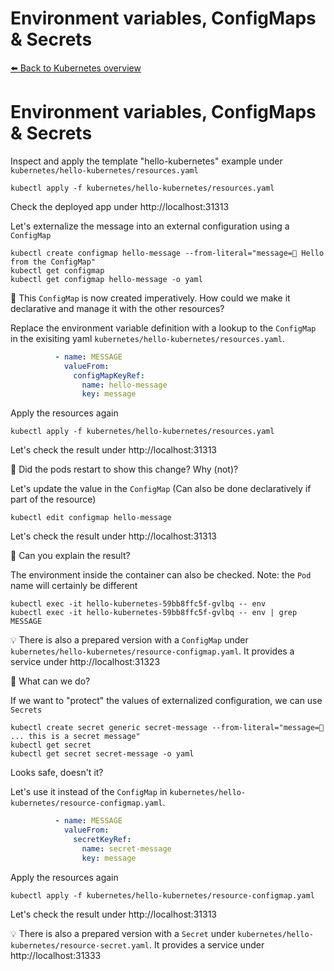 # Environment variables, ConfigMaps & Secrets
[⬅️ Back to Kubernetes overview](README.md)

# Environment variables, ConfigMaps & Secrets

Inspect and apply the template "hello-kubernetes" example under `kubernetes/hello-kubernetes/resources.yaml`
```shell
kubectl apply -f kubernetes/hello-kubernetes/resources.yaml
```
Check the deployed app under http://localhost:31313

Let's externalize the message into an external configuration using a `ConfigMap`
```shell
kubectl create configmap hello-message --from-literal="message=👋 Hello from the ConfigMap"
kubectl get configmap
kubectl get configmap hello-message -o yaml
```

📝 This `ConfigMap` is now created imperatively. How could we make it declarative and manage it with the other resources?

Replace the environment variable definition with a lookup to the `ConfigMap` in the exisiting yaml `kubernetes/hello-kubernetes/resources.yaml`.
```yaml
          - name: MESSAGE
            valueFrom:
              configMapKeyRef:
                name: hello-message
                key: message
```

Apply the resources again
```shell
kubectl apply -f kubernetes/hello-kubernetes/resources.yaml
```

Let's check the result under http://localhost:31313

📝 Did the pods restart to show this change? Why (not)?

Let's update the value in the `ConfigMap` (Can also be done declaratively if part of the resource)
```shell
kubectl edit configmap hello-message
```

Let's check the result under http://localhost:31313

📝 Can you explain the result?

The environment inside the container can also be checked. Note: the `Pod` name will certainly be different
```shell
kubectl exec -it hello-kubernetes-59bb8ffc5f-gvlbq -- env
kubectl exec -it hello-kubernetes-59bb8ffc5f-gvlbq -- env | grep MESSAGE
```

💡 There is also a prepared version with a `ConfigMap` under `kubernetes/hello-kubernetes/resource-configmap.yaml`. It provides a service under http://localhost:31323

📝 What can we do?

If we want to "protect" the values of externalized configuration, we can use `Secrets`
```shell
kubectl create secret generic secret-message --from-literal="message=🤫 ... this is a secret message"
kubectl get secret
kubectl get secret secret-message -o yaml
```

Looks safe, doesn't it?

Let's use it instead of the `ConfigMap` in `kubernetes/hello-kubernetes/resource-configmap.yaml`.
```yaml
          - name: MESSAGE
            valueFrom:
              secretKeyRef:
                name: secret-message
                key: message
```
Apply the resources again
```shell
kubectl apply -f kubernetes/hello-kubernetes/resource-configmap.yaml
```

Let's check the result under http://localhost:31313

💡 There is also a prepared version with a `Secret` under `kubernetes/hello-kubernetes/resource-secret.yaml`. It provides a service under http://localhost:31333